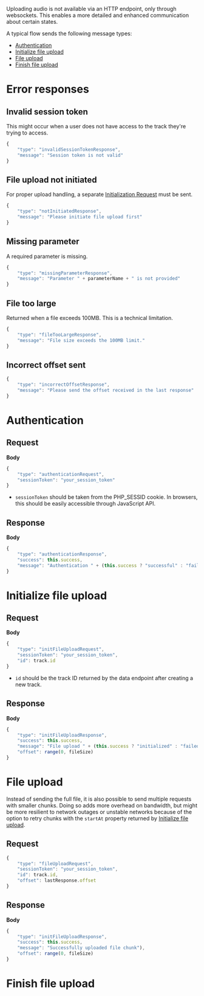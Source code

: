Uploading audio is not available via an HTTP endpoint, only through websockets. This enables a more detailed and enhanced communication about certain states.

A typical flow sends the following message types:
- [Authentication](#authentication)
- [Initialize file upload](#initialize-file-upload)
- [File upload](#file-upload)
- [Finish file upload](#finish-file-upload)

# Error responses

## Invalid session token

This might occur when a user does not have access to the track they're trying to access.

```js
{  
    "type": "invalidSessionTokenResponse",
    "message": "Session token is not valid"
}
```

## File upload not initiated

For proper upload handling, a separate [Initialization Request](#initialize-file-upload) must be sent.

```js
{  
    "type": "notInitiatedResponse",
    "message": "Please initiate file upload first"
}
```

## Missing parameter

A required parameter is missing.

```js
{  
    "type": "missingParameterResponse",
    "message": "Parameter " + parameterName + " is not provided"
}
```

## File too large

Returned when a file exceeds 100MB. This is a technical limitation.

```js
{  
    "type": "fileTooLargeResponse",
    "message": "File size exceeds the 100MB limit."
}
```

## Incorrect offset sent

```js
{  
    "type": "incorrectOffsetResponse",
    "message": "Please send the offset received in the last response"
}
```

# Authentication

## Request

**Body**

```js
{
	"type": "authenticationRequest",
	"sessionToken": "your_session_token"
}
```

- `sessionToken` should be taken from the PHP_SESSID cookie. In browsers, this should be easily accessible through JavaScript API.

## Response

**Body**

```js
{  
    "type": "authenticationResponse",
    "success": this.success,
    "message": "Authentication " + (this.success ? "successful" : "failed")
}
```

# Initialize file upload

## Request

**Body**

```js
{
	"type": "initFileUploadRequest",
	"sessionToken": "your_session_token",
	"id": track.id
}
```

- `id` should be the track ID returned by the data endpoint after creating a new track.

## Response

**Body**

```js
{  
    "type": "initFileUploadResponse",
    "success": this.success,
    "message": "File upload " + (this.success ? "initialized" : "failed"),
    "offset": range(0, fileSize)
}
```

# File upload

Instead of sending the full file, it is also possible to send multiple requests with smaller chunks. Doing so adds more overhead on bandwidth, but might be more resilient to network outages or unstable networks because of the option to retry chunks with the `startAt` property returned by [Initialize file upload](#Initialize%20file%20upload).

## Request

```js
{
	"type": "fileUploadRequest",
	"sessionToken": "your_session_token",
	"id": track.id,
	"offset": lastResponse.offset
}
```

## Response

**Body**

```js
{  
    "type": "initFileUploadResponse",
    "success": this.success,
    "message": "Successfully uploaded file chunk"),
    "offset": range(0, fileSize)
}
```

# Finish file upload

